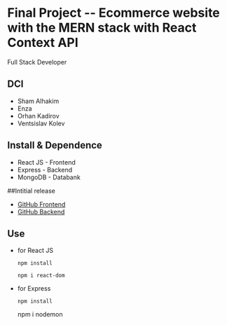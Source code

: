 Final Project -- Ecommerce website with the MERN stack with React Context API
===
Full Stack Developer
## DCI 
- Sham Alhakim
- Enza
- Orhan Kadirov
- Ventsislav Kolev


## Install & Dependence
- React JS - Frontend
- Express - Backend
- MongoDB - Databank

##Intitial release
- [GitHub Frontend](https://github.com/venskolev/matrixshop-frontend)
- [GitHub Backend](https://github.com/OrhanKadirov/matrixshop-backend)


## Use
- for React JS
  ```
  npm install
  ```
  ```
  npm i react-dom
  ```
- for Express
  ```
  npm install
  ```
  npm i nodemon
  ```

